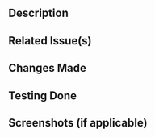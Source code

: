 ## Description
<!-- Please provide a brief description of the changes or additions made in this pull request. -->

## Related Issue(s)
<!-- Include any related issues or feature requests that this pull request addresses. -->

## Changes Made
<!-- Provide a clear and concise description of the changes made in this pull request. -->

## Testing Done
<!-- Describe the testing that has been done to ensure the changes made in this pull request are functioning as expected. Include any relevant details or test cases. -->

## Screenshots (if applicable)
<!-- If the changes made affect the visual appearance or user interface, please include relevant screenshots to showcase the before and after states. -->
